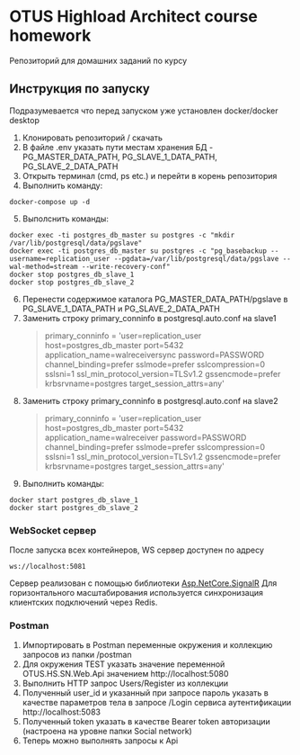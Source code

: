 # OTUS Highload Architect course homework

 Репозиторий для домашних заданий по курсу

## Инструкция по запуску

Подразумевается что перед запуском уже установлен docker/docker desktop

1. Клонировать репозиторий / скачать
2. В файле .env указать пути местам хранения БД - PG_MASTER_DATA_PATH, PG_SLAVE_1_DATA_PATH, PG_SLAVE_2_DATA_PATH
3. Открыть терминал (cmd, ps etc.) и перейти в корень репозитория
4. Выполнить команду:
```
docker-compose up -d
```
5. Выполснить команды:
```
docker exec -ti postgres_db_master su postgres -c "mkdir /var/lib/postgresql/data/pgslave"
docker exec -ti postgres_db_master su postgres -c "pg_basebackup --username=replication_user --pgdata=/var/lib/postgresql/data/pgslave --wal-method=stream --write-recovery-conf"
docker stop postgres_db_slave_1
docker stop postgres_db_slave_2
```
6. Перенести содержимое каталога PG_MASTER_DATA_PATH/pgslave в PG_SLAVE_1_DATA_PATH и PG_SLAVE_2_DATA_PATH
7. Заменить строку primary_conninfo в postgresql.auto.conf на slave1
    > primary_conninfo = 'user=replication_user host=postgres_db_master port=5432 application_name=walreceiversync password=PASSWORD channel_binding=prefer sslmode=prefer sslcompression=0 sslsni=1 ssl_min_protocol_version=TLSv1.2 gssencmode=prefer krbsrvname=postgres target_session_attrs=any'
8. Заменить строку primary_conninfo в postgresql.auto.conf на slave2
    > primary_conninfo = 'user=replication_user host=postgres_db_master port=5432 application_name=walreceiver password=PASSWORD channel_binding=prefer sslmode=prefer sslcompression=0 sslsni=1 ssl_min_protocol_version=TLSv1.2 gssencmode=prefer krbsrvname=postgres target_session_attrs=any'
9. Выполнить команды:
```
docker start postgres_db_slave_1
docker start postgres_db_slave_2
```

### WebSocket сервер
После запуска всех контейнеров, WS сервер доступен по адресу
```
ws://localhost:5081
```
Сервер реализован с помощью библиотеки [Asp.NetCore.SignalR](https://learn.microsoft.com/en-us/aspnet/core/signalr/introduction?view=aspnetcore-7.0)
Для горизонтального масштабирования используется синхронизация клиентских подключений через Redis.

### Postman

1. Импортировать в Postman переменные окружения и коллекцию запросов из папки /postman
2. Для окружения TEST указать значение переменной OTUS.HS.SN.Web.Api значением http://localhost:5080
3. Выполнить HTTP запрос Users/Register из коллекции
4. Полученный user_id и указанный при запросе пароль указать в качестве параметров тела в запросе /Login сервиса аутентификации http://localhost:5083
5. Полученный token указать в качестве Bearer token авторизации (настроена на уровне папки Social network)
6. Теперь можно выполнять запросы к Api
